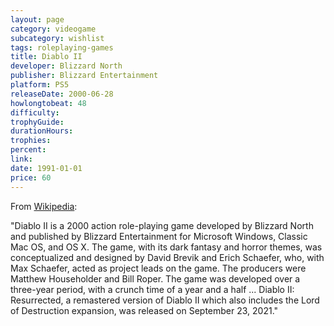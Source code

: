 ```yaml
---
layout: page
category: videogame
subcategory: wishlist
tags: roleplaying-games
title: Diablo II
developer: Blizzard North
publisher: Blizzard Entertainment
platform: PS5
releaseDate: 2000-06-28
howlongtobeat: 48
difficulty:
trophyGuide:
durationHours:
trophies:
percent:
link:
date: 1991-01-01
price: 60
---
```


From [Wikipedia](https://en.wikipedia.org/wiki/Diablo_II):

"Diablo II is a 2000 action role-playing game developed by Blizzard North and published by Blizzard Entertainment for Microsoft Windows, Classic Mac OS, and OS X. The game, with its dark fantasy and horror themes, was conceptualized and designed by David Brevik and Erich Schaefer, who, with Max Schaefer, acted as project leads on the game. The producers were Matthew Householder and Bill Roper. The game was developed over a three-year period, with a crunch time of a year and a half ... Diablo II: Resurrected, a remastered version of Diablo II which also includes the Lord of Destruction expansion, was released on September 23, 2021."
